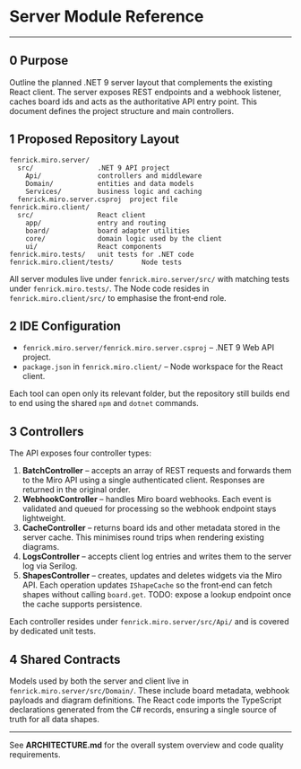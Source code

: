 # Server Module Reference

---

## 0 Purpose

Outline the planned .NET 9 server layout that complements the existing React
client. The server exposes REST endpoints and a webhook listener, caches board
ids and acts as the authoritative API entry point. This document defines the
project structure and main controllers.

## 1 Proposed Repository Layout

```
fenrick.miro.server/
  src/                .NET 9 API project
    Api/              controllers and middleware
    Domain/           entities and data models
    Services/         business logic and caching
  fenrick.miro.server.csproj  project file
fenrick.miro.client/
  src/                React client
    app/              entry and routing
    board/            board adapter utilities
    core/             domain logic used by the client
    ui/               React components
fenrick.miro.tests/   unit tests for .NET code
fenrick.miro.client/tests/       Node tests
```

All server modules live under `fenrick.miro.server/src/` with matching tests
under `fenrick.miro.tests/`. The Node code resides in
`fenrick.miro.client/src/` to emphasise the front‑end role.

## 2 IDE Configuration

- `fenrick.miro.server/fenrick.miro.server.csproj` – .NET 9 Web API project.
- `package.json` in `fenrick.miro.client/` – Node workspace for the React client.

Each tool can open only its relevant folder, but the repository still builds end
to end using the shared `npm` and `dotnet` commands.

## 3 Controllers

The API exposes four controller types:

1. **BatchController** – accepts an array of REST requests and forwards them to
   the Miro API using a single authenticated client. Responses are returned in
   the original order.
2. **WebhookController** – handles Miro board webhooks. Each event is validated
   and queued for processing so the webhook endpoint stays lightweight.
3. **CacheController** – returns board ids and other metadata stored in the
   server cache. This minimises round trips when rendering existing diagrams.
4. **LogsController** – accepts client log entries and writes them to the server
   log via Serilog.
5. **ShapesController** – creates, updates and deletes widgets via the Miro API.
   Each operation updates `IShapeCache` so the front‑end can fetch shapes
   without calling `board.get`. TODO: expose a lookup endpoint once the cache
   supports persistence.

Each controller resides under `fenrick.miro.server/src/Api/` and is covered by
dedicated unit tests.

## 4 Shared Contracts

Models used by both the server and client live in
`fenrick.miro.server/src/Domain/`. These include board metadata, webhook
payloads and diagram definitions. The React code imports the TypeScript
declarations generated from the C# records, ensuring a single source of truth
for all data shapes.

---

See **ARCHITECTURE.md** for the overall system overview and code quality
requirements.
